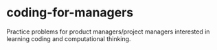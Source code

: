 # coding-for-managers
Practice problems for product managers/project managers interested in learning coding and computational thinking.
